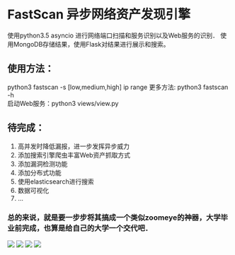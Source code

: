# FastScan 异步网络资产发现引擎
使用python3.5 asyncio 进行网络端口扫描和服务识别以及Web服务的识别．
使用MongoDB存储结果，使用Flask对结果进行展示和搜索。
## 使用方法：
python3 fastscan -s [low,medium,high] ip range 
更多方法: python3 fastscan -h  
启动Web服务：python3 views/view.py　

## 待完成：
1. 高并发时降低漏报，进一步发挥异步威力　
2. 添加搜索引擎爬虫丰富Web资产抓取方式
3. 添加漏洞检测功能 
4. 添加分布式功能
5. 使用elasticsearch进行搜索  
6. 数据可视化
7. ...

### 总的来说，就是要一步步将其搞成一个类似zoomeye的神器，大学毕业前完成，也算是给自己的大学一个交代吧． 

![](https://github.com/BeWhoYouWantToBe/FastScan/master/1.png)
![](https://github.com/BeWhoYouWantToBe/FastScan/master/2.png) 
![](https://github.com/BeWhoYouWantToBe/FastScan/master/3.png) 
![](https://github.com/BeWhoYouWantToBe/FastScan/master/4.png) 
